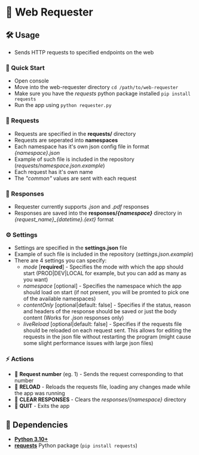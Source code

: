 # 📡 Web Requester

## 🛠️ Usage

* Sends HTTP requests to specified endpoints on the web

### 🚀 Quick Start
* Open console
* Move into the web-requester directory `cd /path/to/web-requester`
* Make sure you have the *requests* python package installed `pip install requests`
* Run the app using `python requester.py`

### 🧾 Requests
* Requests are specified in the **requests/** directory
* Requests are seperated into **namespaces**
* Each namespace has it's own json config file in format *{namespace}.json*
* Example of such file is included in the repository (*requests/namespace.json.example*)
* Each request has it's own name
* The *"common"* values are sent with each request

### 📄 Responses
* Requester currently supports *.json* and *.pdf* responses
* Responses are saved into the **responses/*{namespace}*** directory in *{request_name}\_{datetime}.{ext}* format

### ⚙️ Settings
* Settings are specified in the **settings.json** file
* Example of such file is included in the repository (*settings.json.example*)
* There are 4 settings you can specify:
    * *mode* [**required**] - Specifies the mode with which the app should start (PROD|DEV|LOCAL for example, but you can add as many as you want)
    * *namespace* [optional] - Specifies the namespace which the app should load on start (if not present, you will be promted to pick one of the available namespaces)
    * *contentOnly* [optional|default: false] - Specifies if the status, reason and headers of the response should be saved or just the body content (Works for *.json* responses only)
    * *liveReload* [optional|default: false] - Specifies if the requests file should be reloaded on each request sent. This allows for editing the requests in the json file without restarting the program (might cause some slight performance issues with large json files)

### ⚡ Actions
* 📡 **Request number** (eg. 1) - Sends the request corresponding to that number
* 🔄 **RELOAD** - Reloads the requests file, loading any changes made while the app was running
* 🧹 **CLEAR RESPONSES** - Clears the *responses/{namespace}* directory
* 👋 **QUIT** - Exits the app

## 🔗 Dependencies
* **[Python 3.10+](https://www.python.org/downloads/)**
* **[requests](https://pypi.org/project/requests/)** Python package (`pip install requests`)